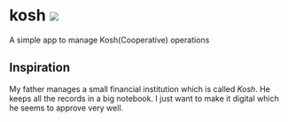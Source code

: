 
# kosh ![](https://github.com/bewakes/kosh/workflows/Kosh-App/badge.svg)
A simple app to manage Kosh(Cooperative) operations

## Inspiration
My father manages a small financial institution which is called *Kosh*. He keeps all the records in a big notebook. I just want to make it digital which he seems to approve very well.
